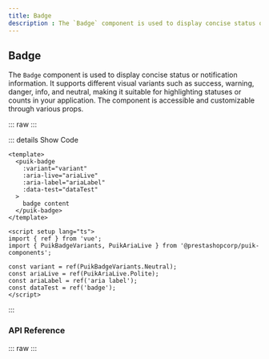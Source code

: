 ```yaml
---
title: Badge
description : The `Badge` component is used to display concise status or notification information. It supports different visual variants such as success, warning, danger, info, and neutral, making it suitable for highlighting statuses or counts in your application. The component is accessible and customizable through various props.
---
```

<script setup>
  import Badge from '@vitepress/components/Badge.vue';
  import DataAttributes from '@vitepress/components/DataAttributes.vue';
  import ComponentOverview from '@vitepress/components/ComponentOverview.vue';

  const attributes = [
    {
      prop: 'variant',
      default: 'neutral',
      type: 'PuikBadgeVariants',
      details: `
enum PuikBadgeVariants {
  Success = 'success',
  Warning = 'warning',
  Danger = 'danger',
  Info = 'info',
  Neutral = 'neutral',
}
      `,
      description: 'Sets the badge variant',
      required: false
    },
    {
      prop: 'ariaLive',
      default: 'polite',
      type: 'PuikAvatarMode',
      details: `
enum PuikAriaLive {
  Polite = 'polite',
  Assertive = 'assertive',
  Off = 'off'
}
      `,
      description: 'Sets the aria-live attribute for accessibility',
      required: false
    },
    {
      prop: 'ariaLabel',
      default: 'none',
      type: 'string',
      description: 'Size variants of avatar component (small, medium, large, jumbo)',
      required: false
    },
    {
      prop: 'dataTest',
      default: 'none',
      type: 'string',
      description: 'Sets the data-test attribute on the badge',
      required: false
    }
  ];
</script>

## Badge

The `Badge` component is used to display concise status or notification information. It supports different visual variants such as success, warning, danger, info, and neutral, making it suitable for highlighting statuses or counts in your application. The component is accessible and customizable through various props.

::: raw
<ComponentOverview>
  <Badge />
</ComponentOverview>
:::

::: details Show Code

```vue
<template>
  <puik-badge
    :variant="variant"
    :aria-live="ariaLive"
    :aria-label="ariaLabel"
    :data-test="dataTest"
  >
    badge content
  </puik-badge>
</template>

<script setup lang="ts">
import { ref } from 'vue';
import { PuikBadgeVariants, PuikAriaLive } from '@prestashopcorp/puik-components';

const variant = ref(PuikBadgeVariants.Neutral);
const ariaLive = ref(PuikAriaLive.Polite);
const ariaLabel = ref('aria label');
const dataTest = ref('badge');
</script>
```

:::

### API Reference

::: raw
<DataAttributes :attributes="attributes" />
:::
